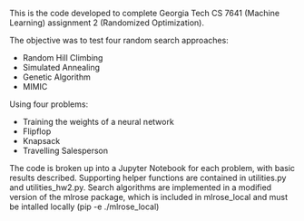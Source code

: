 This is the code developed to complete Georgia Tech CS 7641 (Machine Learning) assignment 2 (Randomized Optimization).  

The objective was to test four random search approaches:

* Random Hill Climbing
* Simulated Annealing
* Genetic Algorithm
* MIMIC

Using four problems:

* Training the weights of a neural network
* Flipflop
* Knapsack
* Travelling Salesperson

The code is broken up into a Jupyter Notebook for each problem, with basic results described.  Supporting helper functions are contained in utilities.py and utilities_hw2.py.  Search algorithms are implemented in a modified version of the mlrose package, which is included in mlrose_local and must be intalled locally (pip -e ./mlrose_local)